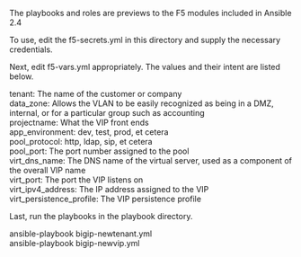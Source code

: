 The playbooks and roles are previews to the F5 modules included in Ansible 2.4

To use, edit the f5-secrets.yml in this directory and supply the necessary credentials.

Next, edit f5-vars.yml appropriately. The values and their intent are listed below.

tenant: The name of the customer or company<br>
data_zone: Allows the VLAN to be easily recognized as being in a DMZ, internal, or for a particular group such as accounting<br>
projectname: What the VIP front ends<br>
app_environment: dev, test, prod, et cetera<br>
pool_protocol: http, ldap, sip, et cetera<br>
pool_port: The port number assigned to the pool<br>
virt_dns_name: The DNS name of the virtual server, used as a component of the overall VIP name<br>
virt_port: The port the VIP listens on<br>
virt_ipv4_address: The IP address assigned to the VIP<br>
virt_persistence_profile: The VIP persistence profile<br>

Last, run the playbooks in the playbook directory.

ansible-playbook bigip-newtenant.yml<br>
ansible-playbook bigip-newvip.yml
